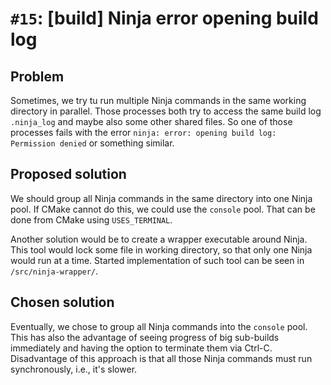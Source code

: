 # `#15`: [build] Ninja error opening build log

## Problem

Sometimes, we try tu run multiple Ninja commands in the same working directory
in parallel. Those processes both try to access the same build log `.ninja_log`
and maybe also some other shared files. So one of those processes fails with the
error `ninja: error: opening build log: Permission denied` or something similar.

## Proposed solution

We should group all Ninja commands in the same directory into one Ninja pool. If
CMake cannot do this, we could use the `console` pool. That can be done from
CMake using `USES_TERMINAL`.

Another solution would be to create a wrapper executable around Ninja. This tool
would lock some file in working directory, so that only one Ninja would run at a
time. Started implementation of such tool can be seen in `/src/ninja-wrapper/`.

## Chosen solution

Eventually, we chose to group all Ninja commands into the `console` pool. This
has also the advantage of seeing progress of big sub-builds immediately and
having the option to terminate them via Ctrl-C. Disadvantage of this approach is
that all those Ninja commands must run synchronously, i.e., it's slower.
